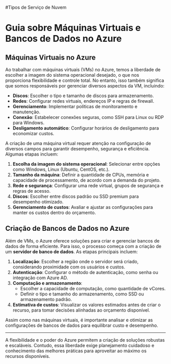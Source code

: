 
#Tipos de Serviço de Nuvem

# Guia sobre Máquinas Virtuais e Bancos de Dados no Azure

## Máquinas Virtuais no Azure

Ao trabalhar com máquinas virtuais (VMs) no Azure, temos a liberdade de escolher a imagem do sistema operacional desejado, o que nos proporciona flexibilidade e controle total. No entanto, isso também significa que somos responsáveis por gerenciar diversos aspectos da VM, incluindo:

- **Discos**: Escolher o tipo e tamanho de discos para armazenamento.
- **Redes**: Configurar redes virtuais, endereços IP e regras de firewall.
- **Gerenciamento**: Implementar políticas de monitoramento e manutenção.
- **Conexão**: Estabelecer conexões seguras, como SSH para Linux ou RDP para Windows.
- **Desligamento automático**: Configurar horários de desligamento para economizar custos.

A criação de uma máquina virtual requer atenção na configuração de diversos campos para garantir desempenho, segurança e eficiência. Algumas etapas incluem:

1. **Escolha da imagem do sistema operacional**: Selecionar entre opções como Windows, Linux (Ubuntu, CentOS, etc.).
2. **Tamanho da máquina**: Definir a quantidade de CPUs, memória e capacidade de processamento, de acordo com a demanda do projeto.
3. **Rede e segurança**: Configurar uma rede virtual, grupos de segurança e regras de acesso.
4. **Discos**: Escolher entre discos padrão ou SSD premium para desempenho otimizado.
5. **Gerenciamento de custos**: Avaliar e ajustar as configurações para manter os custos dentro do orçamento.

## Criação de Bancos de Dados no Azure

Além de VMs, o Azure oferece soluções para criar e gerenciar bancos de dados de forma eficiente. Para isso, o processo começa com a criação de um **servidor de banco de dados**. As etapas principais incluem:

1. **Localização**: Escolher a região onde o servidor será criado, considerando proximidade com os usuários e custos.
2. **Autenticação**: Configurar o método de autenticação, como senha ou integração com Azure AD.
3. **Computação e armazenamento**:
   - Escolher a capacidade de computação, como quantidade de vCores.
   - Definir o tipo e tamanho do armazenamento, como SSD ou armazenamento padrão.
4. **Estimativa de custos**: Visualizar os valores estimados antes de criar o recurso, para tomar decisões alinhadas ao orçamento disponível.

Assim como nas máquinas virtuais, é importante analisar e otimizar as configurações de bancos de dados para equilibrar custo e desempenho.

---

A flexibilidade e o poder do Azure permitem a criação de soluções robustas e escaláveis. Contudo, essa liberdade exige planejamento cuidadoso e conhecimento das melhores práticas para aproveitar ao máximo os recursos disponíveis.


